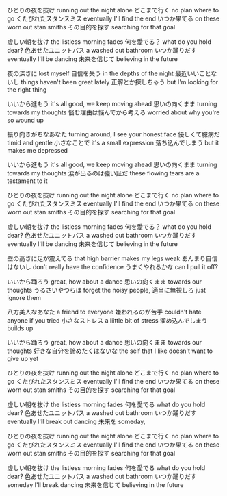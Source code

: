 ひとりの夜を抜け	running out the night alone
どこまで行く	no plan where to go
くたびれたスタンスミス	eventually I'll find the end 
いつか果てる	on these worn out stan smiths
その目的を探す	searching for that goal
	
虚しい朝を抜け	the listless morning fades
何を愛でる？	what do you hold dear?
色あせたユニットバス	a washed out bathroom
いつか踊りだす	eventually I'll be dancing
未来を信じて	believing in the future
	
夜の深さに	lost myself
自信を失う	in the depths of the night
最近いいことないし	things haven't been great lately
正解とか探しちゃう	but I'm looking for the right thing
	
いいから進もう	it's all good, we keep moving ahead
思いの向くまま	turning towards my thoughts
悩む理由は悩んでから考えろ	worried about why you're so wound up
	
	
	
振り向きがちなあなた	turning around, I see your honest face
優しくて臆病だ	timid and gentle
小さなことで	it's a small expression
落ち込んでしまう	but it makes me depressed
	
いいから進もう	it's all good, we keep moving ahead
思いの向くまま	turning towards my thoughts
涙が出るのは強い証だ	these flowing tears are a testament to it
	
ひとりの夜を抜け	running out the night alone
どこまで行く	no plan where to go
くたびれたスタンスミス	eventually I'll find the end 
いつか果てる	on these worn out stan smiths
その目的を探す	searching for that goal
	
虚しい朝を抜け	the listless morning fades
何を愛でる？	what do you hold dear?
色あせたユニットバス	a washed out bathroom
いつか踊りだす	eventually I'll be dancing
未来を信じて	believing in the future
	
	
壁の高さに足が震えてる	that high barrier makes my legs weak
あんまり自信はないし	don't really have the confidence
うまくやれるかな	can I pull it off?
	
いいから踊ろう	great, how about a dance
思いの向くまま	towards our thoughts
うるさいやつらは	forget the noisy people,
適当に無視しろ	just ignore them
	
八方美人なあなた	a friend to everyone
嫌われるのが苦手	couldn't hate anyone if you tried
小さなストレス	a liittle bit of stress
溜め込んでしまう	builds up
	
いいから踊ろう	great, how about a dance
思いの向くまま	towards our thoughts
好きな自分を諦めたくはないな	the self that I like doesn't want to give up yet
	
	
ひとりの夜を抜け	running out the night alone
どこまで行く	no plan where to go
くたびれたスタンスミス	eventually I'll find the end 
いつか果てる	on these worn out stan smiths
その目的を探す	searching for that goal
	
虚しい朝を抜け	the listless morning fades
何を愛でる	what do you hold dear?
色あせたユニットバス	a washed out bathroom
いつか踊りだす	eventually I'll break out dancing
未来を	someday,
	
ひとりの夜を抜け	running out the night alone
どこまで行く	no plan where to go
くたびれたスタンスミス	eventually I'll find the end 
いつか果てる	on these worn out stan smiths
その目的を探す	searching for that goal
	
虚しい朝を抜け	the listless morning fades
何を愛でる	what do you hold dear?
色あせたユニットバス	a washed out bathroom
いつか踊りだす	someday I'll break dancing
未来を信じて	believing in the future
	
	
	
	
	
	
	
	
	
	
	
	
	
	
	
	
	
	
	
	
	
	
	
	
	
	
	
	
	
	
	
	
	
	
	
	
	
	
	
	
	
	
	
	
	
	
	
	
	
	
	
	
	
	
	
	
	
	
	
	
	
	
	
	
	
	
	
	
	
	
	
	
	
	
	
	
	
	
	
	
	
	
	
	
	
	
	
	
	
	
	
	
	
	
	
	
	
	
	
	
	
	
	
	
	
	
	
	
	
	
	
	
	
	
	
	
	
	
	
	
	
	
	
	
	
	
	
	
	
	
	
	
	
	
	
	
	
	
	
	
	
	
	
	
	
	
	
	
	
	
	
	
	
	
	
	
	
	
	
	
	
	
	
	
	
	
	
	
	
	
	
	
	
	
	
	
	
	
	
	
	
	
	
	
	
	
	
	
	
	
	
	
	
	
	
	
	
	
	
	
	
	
	
	
	
	
	
	
	
	
	
	
	
	
	
	
	
	
	
	
	
	
	
	
	
	
	
	
	
	
	
	
	
	
	
	
	
	
	
	
	
	
	
	
	
	
	
	
	
	
	
	
	
	
	
	
	
	
	
	
	
	
	
	
	
	
	
	
	
	
	
	
	
	
	
	
	
	
	
	
	
	
	
	
	
	
	
	
	
	
	
	
	
	
	
	
	
	
	
	
	
	
	
	
	
	
	
	
	
	
	
	
	
	
	
	
	
	
	
	
	
	
	
	
	
	
	
	
	
	
	
	
	
	
	
	
	
	
	
	
	
	
	
	
	
	
	
	
	
	
	
	
	
	
	
	
	
	
	
	
	
	
	
	
	
	
	
	
	
	
	
	
	
	
	
	
	
	
	
	
	
	
	
	
	
	
	
	
	
	
	
	
	
	
	
	
	
	
	
	
	
	
	
	
	
	
	
	
	
	
	
	
	
	
	
	
	
	
	
	
	
	
	
	
	
	
	
	
	
	
	
	
	
	
	
	
	
	
	
	
	
	
	
	
	
	
	
	
	
	
	
	
	
	
	
	
	
	
	
	
	
	
	
	
	
	
	
	
	
	
	
	
	
	
	
	
	
	
	
	
	
	
	
	
	
	
	
	
	
	
	
	
	
	
	
	
	
	
	
	
	
	
	
	
	
	
	
	
	
	
	
	
	
	
	
	
	
	
	
	
	
	
	
	
	
	
	
	
	
	
	
	
	
	
	
	
	
	
	
	
	
	
	
	
	
	
	
	
	
	
	
	
	
	
	
	
	
	
	
	
	
	
	
	
	
	
	
	
	
	
	
	
	
	
	
	
	
	
	
	
	
	
	
	
	
	
	
	
	
	
	
	
	
	
	
	
	
	
	
	
	
	
	
	
	
	
	
	
	
	
	
	
	
	
	
	
	
	
	
	
	
	
	
	
	
	
	
	
	
	
	
	
	
	
	
	
	
	
	
	
	
	
	
	
	
	
	
	
	
	
	
	
	
	
	
	
	
	
	
	
	
	
	
	
	
	
	
	
	
	
	
	
	
	
	
	
	
	
	
	
	
	
	
	
	
	
	
	
	
	
	
	
	
	
	
	
	
	
	
	
	
	
	
	
	
	
	
	
	
	
	
	
	
	
	
	
	
	
	
	
	
	
	
	
	
	
	
	
	
	
	
	
	
	
	
	
	
	
	
	
	
	
	
	
	
	
	
	
	
	
	
	
	
	
	
	
	
	
	
	
	
	
	
	
	
	
	
	
	
	
	
	
	
	
	
	
	
	
	
	
	
	
	
	
	
	
	
	
	
	
	
	
	
	
	
	
	
	
	
	
	
	
	
	
	
	
	
	
	
	
	
	
	
	
	
	
	
	
	
	
	
	
	
	
	
	
	
	
	
	
	
	
	
	
	
	
	
	
	
	
	
	
	
	
	
	
	
	
	
	
	
	
	
	
	
	
	
	
	
	
	
	
	
	
	
	
	
	
	
	
	
	
	
	
	
	
	
	
	
	
	
	
	
	
	
	
	
	
	
	
	
	
	
	
	
	
	
	
	
	
	
	
	
	
	
	
	
	
	
	
	
	
	
